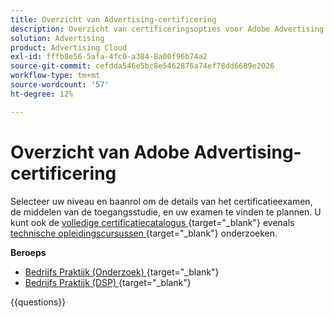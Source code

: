 ```yaml
---
title: Overzicht van Advertising-certificering
description: Overzicht van certificeringsopties voor Adobe Advertising
solution: Advertising
product: Advertising Cloud
exl-id: fffb8e56-5afa-4fc0-a384-8a00f96b74a2
source-git-commit: cefdda546e5bc8e5462876a74ef78dd6689e2026
workflow-type: tm+mt
source-wordcount: '57'
ht-degree: 12%

---
```


# Overzicht van Adobe Advertising-certificering

Selecteer uw niveau en baanrol om de details van het certificatieexamen, de middelen van de toegangsstudie, en uw examen te vinden te plannen. U kunt ook de [ volledige certificatiecatalogus ](https://certification.adobe.com/certifications){target="_blank"}  evenals [ technische opleidingscursussen ](https://certification.adobe.com/courses/?/courses){target="_blank"}  onderzoeken.

**Beroeps**

* [ Bedrijfs Praktijk (Onderzoek) ](https://certification.adobe.com/certification/advertising-search-business-practitioner-professional){target="_blank"}  <!--AD0-E501-->
* [ Bedrijfs Praktijk (DSP) ](https://certification.adobe.com/certification/advertising-dsp-business-practitioner-professional){target="_blank"}  <!--AD0-E502-->

{{questions}}

